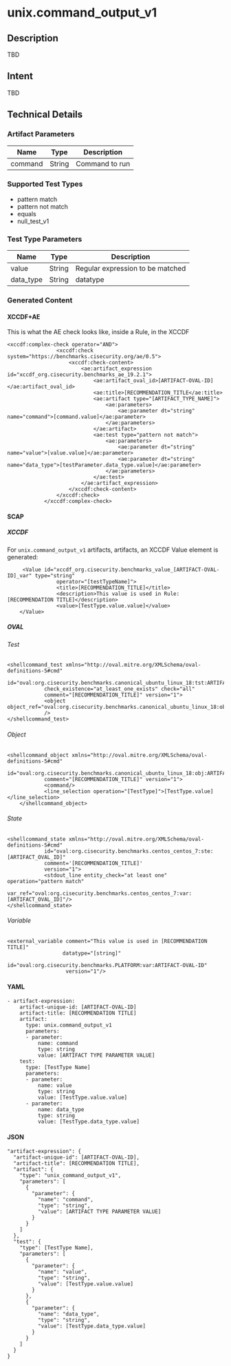 # unix.command_output_v1

## Description
TBD

## Intent
TBD

## Technical Details
### Artifact Parameters
| Name                  |Type    | Description |
| ----------------------|--------| ----------- |
| command | String | Command to run |


### Supported Test Types
- pattern match
- pattern not match
- equals
- null_test_v1

### Test Type Parameters
| Name                  |Type    | Description |
| ----------------------|--------| ----------- |
| value | String | Regular expression to be matched |
| data_type | String | datatype |  datatype



### Generated Content
#### XCCDF+AE
This is what the AE check looks like, inside a Rule, in the XCCDF

```
<xccdf:complex-check operator="AND">
				<xccdf:check system="https://benchmarks.cisecurity.org/ae/0.5">
					<xccdf:check-content>
						<ae:artifact_expression id="xccdf_org.cisecurity.benchmarks_ae_19.2.1">
							<ae:artifact_oval_id>[ARTIFACT-OVAL-ID]</ae:artifact_oval_id>
							<ae:title>[RECOMMENDATION_TITLE</ae:title>
							<ae:artifact type="[ARTIFACT_TYPE_NAME]">
								<ae:parameters>
									<ae:parameter dt="string" name="command">[command.value]</ae:parameter>
								</ae:parameters>
							</ae:artifact>
							<ae:test type="pattern not match">
								<ae:parameters>
									<ae:parameter dt="string" name="value">[value.value]</ae:parameter>
									<ae:parameter dt="string" name="data_type">[testParameter.data_type.value]</ae:parameter>
								</ae:parameters>
							</ae:test>
						</ae:artifact_expression>
					</xccdf:check-content>
				</xccdf:check>
			</xccdf:complex-check>
```

#### SCAP
##### XCCDF
For `unix.command_output_v1` artifacts, artifacts, an XCCDF Value element is generated:

```
     <Value id="xccdf_org.cisecurity.benchmarks_value_[ARTIFACT-OVAL-ID]_var" type="string"
                operator="[testTypeName]">
                <title>[RECOMMENDATION_TITLE]</title>
                <description>This value is used in Rule: [RECOMMENDATION TITLE]</description>
                <value>[TestType.value.value]</value>
    </Value>
```

##### OVAL
###### Test

```
<shellcommand_test xmlns="http://oval.mitre.org/XMLSchema/oval-definitions-5#cmd"
            id="oval:org.cisecurity.benchmarks.canonical_ubuntu_linux_18:tst:ARTIFACT_OVAL_ID"
            check_existence="at_least_one_exists" check="all"
            comment="[RECOMMENDATION_TITLE]" version="1">
            <object object_ref="oval:org.cisecurity.benchmarks.canonical_ubuntu_linux_18:obj:ARTIFACT_OVAL_ID"
            />
</shellcommand_test>
```

###### Object

```
<shellcommand_object xmlns="http://oval.mitre.org/XMLSchema/oval-definitions-5#cmd"
            id="oval:org.cisecurity.benchmarks.canonical_ubuntu_linux_18:obj:ARTIFACT_OVAL_ID"
            comment="[RECOMMENDATION_TITLE]" version="1">
            <command/>
            <line_selection operation="[TestType]">[TestType.value]</line_selection>
    </shellcommand_object>
```
###### State

```
<shellcommand_state xmlns="http://oval.mitre.org/XMLSchema/oval-definitions-5#cmd"
            id="oval:org.cisecurity.benchmarks.centos_centos_7:ste:[ARTIFACT_OVAL_ID]"
            comment='[RECOMMENDATION_TITLE]'
            version="1">
            <stdout_line entity_check="at least one" operation="pattern match"
                var_ref="oval:org.cisecurity.benchmarks.centos_centos_7:var:[ARTIFACT_OVAL_ID]"/>
</shellcommand_state> 
```

###### Variable

```
<external_variable comment="This value is used in [RECOMMENDATION TITLE]" 
                  datatype="[string]" 
                        id="oval:org.cisecurity.benchmarks.PLATFORM:var:ARTIFACT-OVAL-ID" 
                   version="1"/>
```

#### YAML

```
- artifact-expression:
    artifact-unique-id: [ARTIFACT-OVAL-ID]
    artifact-title: [RECOMMENDATION TITLE]
    artifact:
      type: unix.command_output_v1
      parameters:
      - parameter: 
          name: command
          type: string
          value: [ARTIFACT TYPE PARAMETER VALUE]
    test:
      type: [TestType Name]
      parameters:
      - parameter:
          name: value
          type: string
          value: [TestType.value.value]
      - parameter: 
          name: data_type
          type: string
          value: [TestType.data_type.value]
```

#### JSON

```
"artifact-expression": {
  "artifact-unique-id": [ARTIFACT-OVAL-ID],
  "artifact-title": [RECOMMENDATION TITLE],
  "artifact": {
    "type": "unix_command_output_v1",
    "parameters": [
      {
        "parameter": {
          "name": "command",
          "type": "string",
          "value": [ARTIFACT TYPE PARAMETER VALUE]
        }
      }
    ]
  },
  "test": {
    "type": [TestType Name],
    "parameters": [
      {
        "parameter": {
          "name": "value",
          "type": "string",
          "value": [TestType.value.value]
        }
      },
      {
        "parameter": {
          "name": "data_type",
          "type": "string",
          "value": [TestType.data_type.value]
        }
      }
    ]
  }
}
```